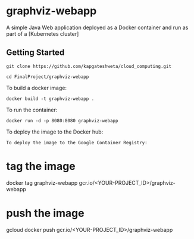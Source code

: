 # graphviz-webapp
A simple Java Web application deployed as a Docker container and run as part of a [Kubernetes cluster]

## Getting Started

```
git clone https://github.com/kapgateshweta/cloud_computing.git
 
cd FinalProject/graphviz-webapp

```

To build a docker image:

```
docker build -t graphviz-webapp .
```

To run the container:

```
docker run -d -p 8080:8080 graphviz-webapp
```

To deploy the image to the Docker hub:

```
To deploy the image to the Google Container Registry:

```
# tag the image
docker tag graphviz-webapp gcr.io/<YOUR-PROJECT_ID>/graphviz-webapp
# push the image
gcloud docker push gcr.io/<YOUR-PROJECT_ID>/graphviz-webapp
```


